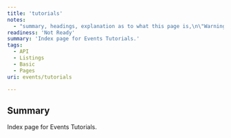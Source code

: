 ```yaml
---
title: 'tutorials'
notes:
  - "summary, headings, explanation as to what this page is,\n\"Warning: More than one default form is defined for this page.\""
readiness: 'Not Ready'
summary: 'Index page for Events Tutorials.'
tags:
  - API
  - Listings
  - Basic
  - Pages
uri: events/tutorials

---
```

## Summary

Index page for Events Tutorials.

